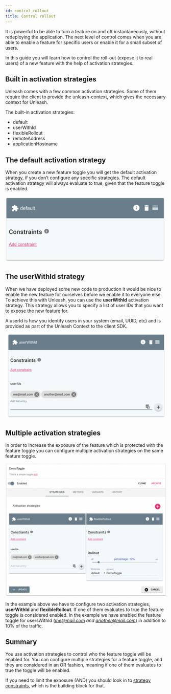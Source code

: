 ```yaml
---
id: control_rollout
title: Control rollout
---
```


It is powerful to be able to turn a feature on and off instantaneously, without redeploying the application. The next level of control comes when you are able to enable a feature for specific users or enable it for a small subset of users. 

In this guide you will learn how to control the roll-out (expose it to real users) of a new feature with the help of activation strategies.

## Built in activation strategies

Unleash comes with a few common activation strategies. Some of them require the client to provide the unleash-context, which gives the necessary context for Unleash.

The built-in activation strategies:

- default
- userWithId
- flexibleRollout
- remoteAddress
- applicationHostname 

## The default activation strategy

When you create a new feature toggle you will get the default activation strategy, if you don’t configure any specific strategies. The default activation strategy will always evaluate to true, given that the feature toggle is enabled.

![Default activation strategy](../assets/default_activation_strategy.png)

## The userWithId strategy

When we have deployed some new code to production it would be nice to enable the new feature for ourselves before we enable it to everyone else. To achieve this with Unleash, you can use the **userWithId** activation strategy. This strategy allows you to specify a list of user IDs that you want to expose the new feature for.

A userId is how you identify users in your system (email, UUID, etc) and is provided as part of the Unleash Context to the client SDK.

![UserWithId activation strategy](../assets/userWithId_activation_strategy.png)

## Multiple activation strategies

In order to increase the exposure of the feature which is protected with the feature toggle you can configure multiple activation strategies on the same feature toggle.

![Multiple activation strategy](../assets/multiple_activation_strategies.png)

In the example above we have to configure two activation strategies, **userWithId** and **flexibleRollout**. If one of them evaluates to true the feature toggle is considered enabled. In the example we have enabled the feature toggle for usersWithId (*me@mail.com and another@mail.com*) in addition to 10% of the traffic.

## Summary

You use activation strategies to control who the feature toggle will be enabled for. You can configure multiple strategies for a feature toggle, and they are considered in an OR fashion, meaning if one of them evaluates to true the toggle will be enabled. 

If you need to limit the exposure (AND) you should look in to [strategy constraints](strategy_constraints), which is the building block for that.

